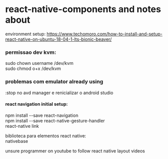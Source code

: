 # react-native-components and notes about


environment setup: https://www.techomoro.com/how-to-install-and-setup-react-native-on-ubuntu-18-04-1-lts-bionic-beaver/


### permissao dev kvm:

sudo chown username /dev/kvm           <br />
sudo chmod o+x /dev/kvm


### problemas com emulator already using

 :stop no avd manager e renicializar o android studio

#### react navigation initial setup:           
 
npm install --save react-navigation                 <br />
npm install --save react-native-gesture-handler     <br />
react-native link                                   <br />  


biblioteca para elementos react native:         
nativebase <br />



unsure programmer on youtube to follow react native layout videos

